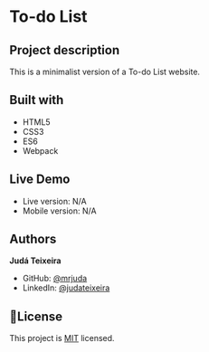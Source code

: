 # To-do List
## Project description
This is a minimalist version of a To-do List website.

## Built with
- HTML5
- CSS3
- ES6
- Webpack

## Live Demo
- Live version: N/A
- Mobile version: N/A

## Authors
**Judá Teixeira**
- GitHub: [@mrjuda](https://github.com/mrjuda "Judá Teixeira's GitHub profile")
- LinkedIn: [@judateixeira](https://www.linkedin.com/in/judateixeira "Judá Teixeira's Linkedin profile")

## 📝License
This project is [MIT](https://github.com/mrjuda/to-do-list/blob/main/LICENSE) licensed.